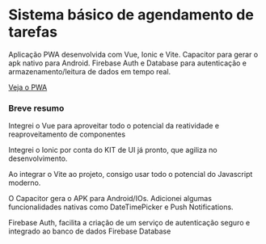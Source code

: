 <h1>Sistema básico de agendamento de tarefas</h1>

Aplicação PWA desenvolvida com Vue, Ionic e Vite. Capacitor para gerar o apk nativo para Android. Firebase Auth e Database para autenticação e armazenamento/leitura de dados em tempo real.

<a href="https://ionic-project-bd4a7.web.app">Veja o PWA</a>

<h3>Breve resumo</h3>
<p>Integrei o Vue para aproveitar todo o potencial da reatividade e reaproveitamento de componentes</p>
<p>Integrei o Ionic por conta do KIT de UI já pronto, que agiliza no desenvolvimento.</p>
<p>Ao integrar o Vite ao projeto, consigo usar todo o potencial do Javascript moderno.</p>
<p>O Capacitor gera o APK para Android/IOs. Adicionei algumas funcionalidades nativas como DateTimePicker e Push Notifications.</p>
<p>Firebase Auth, facilita a criação de um serviço de autenticação seguro e integrado ao banco de dados Firebase Database</p>
